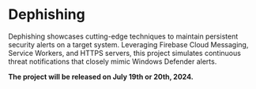 # Dephishing
Dephishing showcases cutting-edge techniques to maintain persistent security alerts on a target system. Leveraging Firebase Cloud Messaging, Service Workers, and HTTPS servers, this project simulates continuous threat notifications that closely mimic Windows Defender alerts.

**The project will be released on July 19th or 20th, 2024.**
